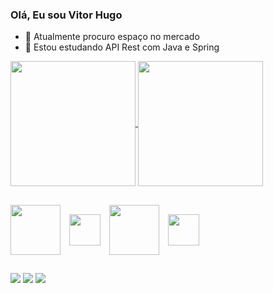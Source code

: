 ### Olá, Eu sou Vitor Hugo

- 🔭 Atualmente procuro espaço no mercado
- 🌱 Estou estudando API Rest com Java e Spring
  
<a href="https://github.com/vitorvieirah/github-readme-stats">
  <img height=200 align="center" src="https://github-readme-stats.vercel.app/api?username=vitorvieirah&show_icons=true&theme=tokyonight" />
</a>
<a href="https://github.com/vitorvieirah/convoychat">
  <img height=200 align="center" src="https://github-readme-stats.vercel.app/api/top-langs?username=vitorvieirah&layout=compact&langs_count=8&card_width=320&theme=tokyonight" />
</a>

##

<div style="display: inline-block">
    <img align="center" src="https://cdn.jsdelivr.net/gh/devicons/devicon/icons/java/java-original-wordmark.svg" width="80" height="80" style="margin-right: 10px;" /> 
    <img align="center" src="https://cdn.jsdelivr.net/gh/devicons/devicon/icons/spring/spring-original.svg" width="50" height="50" style="margin-right: 10px;" />
    <img align="center" src="https://cdn.jsdelivr.net/gh/devicons/devicon/icons/mysql/mysql-original-wordmark.svg" width="80" height="80" style="margin-right: 10px;" /> 
    <img align="center" src="https://cdn.jsdelivr.net/gh/devicons/devicon/icons/c/c-original.svg" width="50" height="50" />
</div>

##

<div> 
  <a href="https://www.instagram.com/vitor__vie1ra/" target="_blank"><img src="https://img.shields.io/badge/-Instagram-%23E4405F?style=for-the-badge&logo=instagram&logoColor=white" target="_blank"></a>
  <a href = "mailto:vitorhvvieira@gmail.com"><img src="https://img.shields.io/badge/-Gmail-%23333?style=for-the-badge&logo=gmail&logoColor=white" target="_blank"></a>
  <a href="https://www.linkedin.com/in/vitor-hugo-vieira-de-lima-a2286a244" target="_blank"> <img src="https://img.shields.io/badge/-LinkedIn-%230077B5?style=for-the-badge&logo=linkedin&logoColor=white" target="_blank"></a>
</div>


